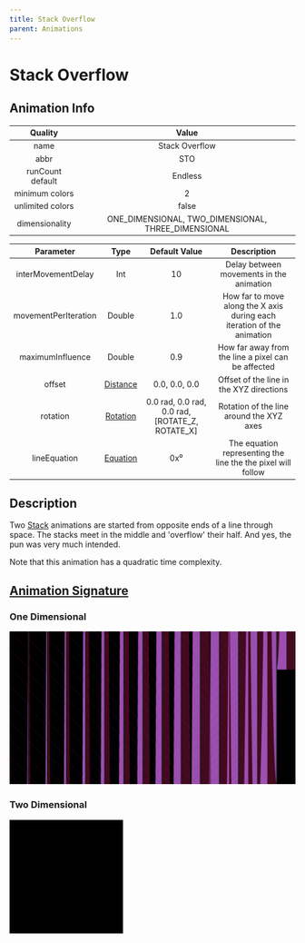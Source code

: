 ```yaml
---
title: Stack Overflow
parent: Animations
---
```


<!-- THIS FILE IS AUTOMATICALLY GENERATED -->
<!-- MAKE CHANGES TO THE AnimationInfo INSTANCE ASSOCIATED WITH THIS ANIMATION -->

# Stack Overflow

## Animation Info

|Quality|Value|
|:-:|:-:|
|name|Stack Overflow|
|abbr|STO|
|runCount default|Endless|
|minimum colors|2|
|unlimited colors|false|
|dimensionality|ONE_DIMENSIONAL, TWO_DIMENSIONAL, THREE_DIMENSIONAL|

|Parameter|Type|Default Value|Description|
|:-:|:-:|:-:|:-:|
|interMovementDelay|Int|10|Delay between movements in the animation|
|movementPerIteration|Double|1.0|How far to move along the X axis during each iteration of the animation|
|maximumInfluence|Double|0.9|How far away from the line a pixel can be affected|
|offset|[Distance](/core/new-animations.html#distance)|0.0, 0.0, 0.0|Offset of the line in the XYZ directions|
|rotation|[Rotation](/core/new-animations.html#rotation)|0.0 rad, 0.0 rad, 0.0 rad, [ROTATE_Z, ROTATE_X]|Rotation of the line around the XYZ axes|
|lineEquation|[Equation](/core/new-animations.html#equation)|0x⁰|The equation representing the line the the pixel will follow|

## Description
Two [Stack](Stack) animations are started from opposite ends of a line through space.
The stacks meet in the middle and 'overflow' their half.
And yes, the pun was very much intended.

Note that this animation has a quadratic time complexity.

## [Animation Signature](Animation-Signatures)
### One Dimensional

![Stack Overflow Signature](/signatures/stack_overflow.png)

### Two Dimensional

![Stack Overflow 2D Signature](/signatures/stack_overflow.gif)


